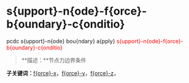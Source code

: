 # s{upport}-n{ode}-f{orce}-b{oundary}-c{onditio}
pcdc s{upport}-n{ode} bou{ndary} a{pply} <span style='color: red;'>s{upport}-n{ode}-f{orce}-b{oundary}-c{onditio}</span>
> **描述：**节点力边界条件

**子关键词：**[f{orce}-x](s{upport}-n{ode}/bou{ndary}/a{pply}/s{upport}-n{ode}-f{orce}-b{oundary}-c{onditio}/f{orce}-x/)，[f{orce}-y](s{upport}-n{ode}/bou{ndary}/a{pply}/s{upport}-n{ode}-f{orce}-b{oundary}-c{onditio}/f{orce}-y/)，[f{orce}-z](s{upport}-n{ode}/bou{ndary}/a{pply}/s{upport}-n{ode}-f{orce}-b{oundary}-c{onditio}/f{orce}-z/)，
